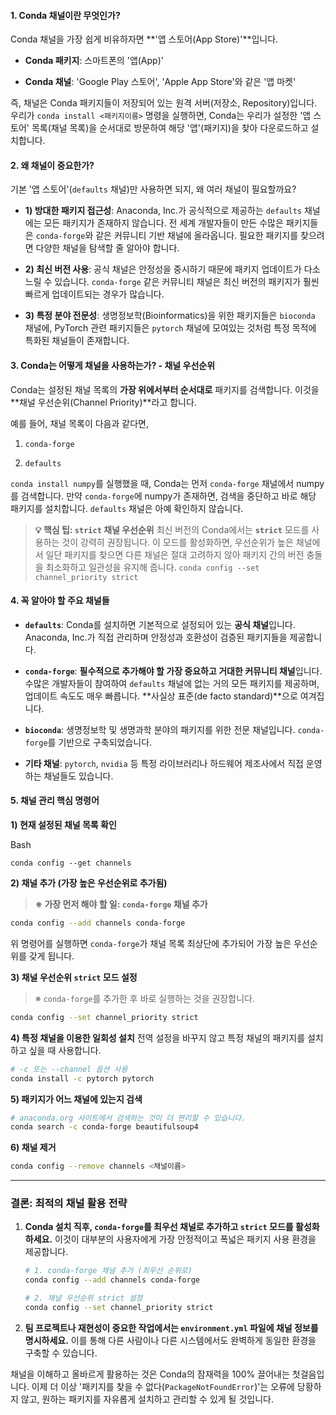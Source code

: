 #### **1. Conda 채널이란 무엇인가?**

Conda 채널을 가장 쉽게 비유하자면 **'앱 스토어(App Store)'**입니다.

- **Conda 패키지**: 스마트폰의 '앱(App)'
    
- **Conda 채널**: 'Google Play 스토어', 'Apple App Store'와 같은 '앱 마켓'
    

즉, 채널은 Conda 패키지들이 저장되어 있는 원격 서버(저장소, Repository)입니다. 우리가 `conda install <패키지이름>` 명령을 실행하면, Conda는 우리가 설정한 '앱 스토어' 목록(채널 목록)을 순서대로 방문하여 해당 '앱'(패키지)을 찾아 다운로드하고 설치합니다.

#### **2. 왜 채널이 중요한가?**

기본 '앱 스토어'(`defaults` 채널)만 사용하면 되지, 왜 여러 채널이 필요할까요?

- **1) 방대한 패키지 접근성**: Anaconda, Inc.가 공식적으로 제공하는 `defaults` 채널에는 모든 패키지가 존재하지 않습니다. 전 세계 개발자들이 만든 수많은 패키지들은 `conda-forge`와 같은 커뮤니티 기반 채널에 올라옵니다. 필요한 패키지를 찾으려면 다양한 채널을 탐색할 줄 알아야 합니다.
    
- **2) 최신 버전 사용**: 공식 채널은 안정성을 중시하기 때문에 패키지 업데이트가 다소 느릴 수 있습니다. `conda-forge` 같은 커뮤니티 채널은 최신 버전의 패키지가 훨씬 빠르게 업데이트되는 경우가 많습니다.
    
- **3) 특정 분야 전문성**: 생명정보학(Bioinformatics)을 위한 패키지들은 `bioconda` 채널에, PyTorch 관련 패키지들은 `pytorch` 채널에 모여있는 것처럼 특정 목적에 특화된 채널들이 존재합니다.
    

#### **3. Conda는 어떻게 채널을 사용하는가? - 채널 우선순위**

Conda는 설정된 채널 목록의 **가장 위에서부터 순서대로** 패키지를 검색합니다. 이것을 **채널 우선순위(Channel Priority)**라고 합니다.

예를 들어, 채널 목록이 다음과 같다면,

1. `conda-forge`
    
2. `defaults`
    

`conda install numpy`를 실행했을 때, Conda는 먼저 `conda-forge` 채널에서 numpy를 검색합니다. 만약 `conda-forge`에 numpy가 존재하면, 검색을 중단하고 바로 해당 패키지를 설치합니다. `defaults` 채널은 아예 확인하지 않습니다.

> **💡 핵심 팁: `strict` 채널 우선순위** 최신 버전의 Conda에서는 **`strict`** 모드를 사용하는 것이 강력히 권장됩니다. 이 모드를 활성화하면, 우선순위가 높은 채널에서 일단 패키지를 찾으면 다른 채널은 절대 고려하지 않아 패키지 간의 버전 충돌을 최소화하고 일관성을 유지해 줍니다. `conda config --set channel_priority strict`

#### **4. 꼭 알아야 할 주요 채널들**

- **`defaults`**: Conda를 설치하면 기본적으로 설정되어 있는 **공식 채널**입니다. Anaconda, Inc.가 직접 관리하며 안정성과 호환성이 검증된 패키지들을 제공합니다.
    
- **`conda-forge`**: **필수적으로 추가해야 할 가장 중요하고 거대한 커뮤니티 채널**입니다. 수많은 개발자들이 참여하여 `defaults` 채널에 없는 거의 모든 패키지를 제공하며, 업데이트 속도도 매우 빠릅니다. **사실상 표준(de facto standard)**으로 여겨집니다.
    
- **`bioconda`**: 생명정보학 및 생명과학 분야의 패키지를 위한 전문 채널입니다. `conda-forge`를 기반으로 구축되었습니다.
    
- **기타 채널**: `pytorch`, `nvidia` 등 특정 라이브러리나 하드웨어 제조사에서 직접 운영하는 채널들도 있습니다.
    

#### **5. 채널 관리 핵심 명령어**

**1) 현재 설정된 채널 목록 확인**

Bash

```
conda config --get channels
```

**2) 채널 추가 (가장 높은 우선순위로 추가됨)**

> **※ 가장 먼저 해야 할 일: `conda-forge` 채널 추가**

```bash
conda config --add channels conda-forge
```

위 명령어를 실행하면 `conda-forge`가 채널 목록 최상단에 추가되어 가장 높은 우선순위를 갖게 됩니다.

**3) 채널 우선순위 `strict` 모드 설정**

> ※ `conda-forge`를 추가한 후 바로 실행하는 것을 권장합니다.

```bash
conda config --set channel_priority strict
```

**4) 특정 채널을 이용한 일회성 설치** 전역 설정을 바꾸지 않고 특정 채널의 패키지를 설치하고 싶을 때 사용합니다.

```bash
# -c 또는 --channel 옵션 사용
conda install -c pytorch pytorch
```

**5) 패키지가 어느 채널에 있는지 검색**

```bash
# anaconda.org 사이트에서 검색하는 것이 더 편리할 수 있습니다.
conda search -c conda-forge beautifulsoup4
```

**6) 채널 제거**

```bash
conda config --remove channels <채널이름>
```

---

### **결론: 최적의 채널 활용 전략**

1. **Conda 설치 직후, `conda-forge`를 최우선 채널로 추가하고 `strict` 모드를 활성화하세요.** 이것이 대부분의 사용자에게 가장 안정적이고 폭넓은 패키지 사용 환경을 제공합니다.
    
    ```bash
    # 1. conda-forge 채널 추가 (최우선 순위로)
    conda config --add channels conda-forge
    
    # 2. 채널 우선순위 strict 설정
    conda config --set channel_priority strict
    ```
    
2. **팀 프로젝트나 재현성이 중요한 작업에서는 `environment.yml` 파일에 채널 정보를 명시하세요.** 이를 통해 다른 사람이나 다른 시스템에서도 완벽하게 동일한 환경을 구축할 수 있습니다.
    

채널을 이해하고 올바르게 활용하는 것은 Conda의 잠재력을 100% 끌어내는 첫걸음입니다. 이제 더 이상 '패키지를 찾을 수 없다(`PackageNotFoundError`)'는 오류에 당황하지 않고, 원하는 패키지를 자유롭게 설치하고 관리할 수 있게 될 것입니다.